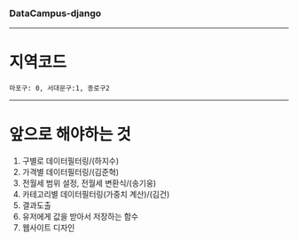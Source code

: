 ### DataCampus-django
---
# 지역코드
```
마포구: 0, 서대문구:1, 종로구2
```
---
# 앞으로 해야하는 것
1. 구별로 데이터필터링/(하지수)
2. 가격별 데이터필터링/(김준혁)
3. 전월세 범위 설정, 전월세 변환식/(송기웅)
4. 카테고리별 데이터필터링(가중치 계산)/(김건)
5. 결과도출
6. 유저에게 값을 받아서 저장하는 함수
7. 웹사이트 디자인

